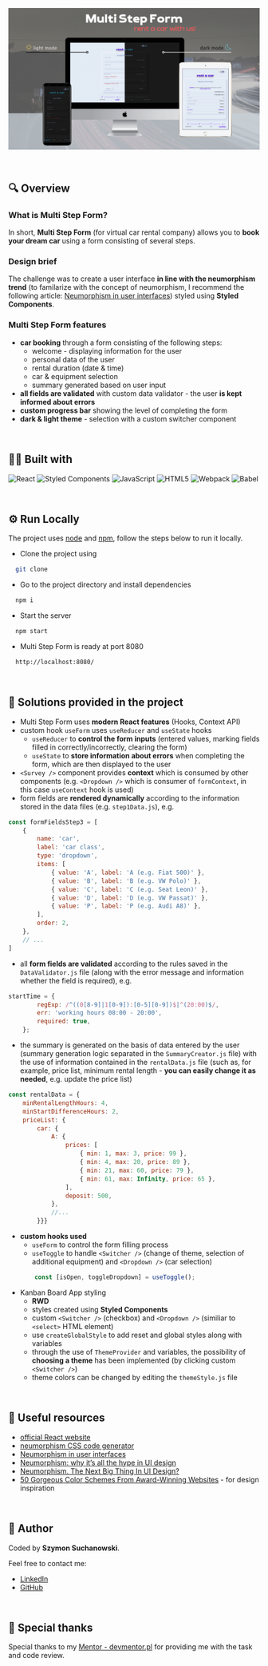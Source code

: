 ![Kanban Board App screenshot](/assets/multi-step-form-mockup.png "Multi Step Form App mockup")

&nbsp;

## 🔍 Overview

### What is Multi Step Form?

In short, **Multi Step Form** (for virtual car rental company) allows you to **book your dream car** using a form consisting of several steps.

### Design brief

The challenge was to create a user interface **in line with the neumorphism trend** (to familarize with the concept of neumorphism, I recommend the following article: [Neumorphism in user interfaces](https://uxdesign.cc/neumorphism-in-user-interfaces-b47cef3bf3a6)) styled using **Styled Components**.

### Multi Step Form features

- **car booking** through a form consisting of the following steps:
    - welcome - displaying information for the user
    - personal data of the user
    - rental duration (date & time)
    - car & equipment selection
    - summary generated based on user input
- **all fields are validated** with custom data validator - the user **is kept informed about errors**
- **custom progress bar** showing the level of completing the form
- **dark & light theme** - selection with a custom switcher component

&nbsp;

## 👨‍💻 Built with

![React](https://img.shields.io/badge/React-20232A?style=for-the-badge&logo=react&logoColor=61DAFB)
![Styled Components](https://img.shields.io/badge/styled--components-DB7093?style=for-the-badge&logo=styled-components&logoColor=white)
![JavaScript](https://img.shields.io/badge/JavaScript-323330?style=for-the-badge&logo=javascript&logoColor=F7DF1E)
![HTML5](https://img.shields.io/badge/HTML5-E34F26?style=for-the-badge&logo=html5&logoColor=white)
![Webpack](https://img.shields.io/badge/Webpack-8DD6F9?style=for-the-badge&logo=Webpack&logoColor=white)
![Babel](https://img.shields.io/badge/Babel-F9DC3E?style=for-the-badge&logo=babel&logoColor=white)

&nbsp;
## ⚙️ Run Locally

The project uses [node](https://nodejs.org/en/) and [npm](https://www.npmjs.com/), follow the steps below to run it locally.

- Clone the project using

```bash
  git clone
```

- Go to the project directory and install dependencies

```bash
  npm i
```

- Start the server

```bash
  npm start
```

- Multi Step Form is ready at port 8080

```bash
  http://localhost:8080/
```
&nbsp;
## 🤔 Solutions provided in the project

- Multi Step Form uses **modern React features** (Hooks, Context API)
- custom hook `useForm` uses `useReducer` and `useState` hooks
    - `useReducer` to **control the form inputs** (entered values, marking fields filled in correctly/incorrectly, clearing the form)
    - `useState` to **store information about errors** when completing the form, which are then displayed to the user
- `<Survey />` component provides **context** which is consumed by other components (e.g. `<Dropdown />` which is consumer of `formContext`, in this case `useContext` hook is used)
- form fields are **rendered dynamically** according to the information stored in the data files (e.g. `step1Data.js`), e.g.

```javascript
const formFieldsStep3 = [
    {
        name: 'car',
        label: 'car class',
        type: 'dropdown',
        items: [
            { value: 'A', label: 'A (e.g. Fiat 500)' },
            { value: 'B', label: 'B (e.g. VW Polo)' },
            { value: 'C', label: 'C (e.g. Seat Leon)' },
            { value: 'D', label: 'D (e.g. VW Passat)' },
            { value: 'P', label: 'P (e.g. Audi A8)' },
        ],
        order: 2,
    },
    // ...
]
```

- all **form fields are validated** according to the rules saved in the `DataValidator.js` file (along with the error message and information whether the field is required), e.g.

```javascript
startTime = {
        regExp: /^((0[8-9]|1[0-9]):[0-5][0-9])$|^(20:00)$/,
        err: 'working hours 08:00 - 20:00',
        required: true,
    };
```

- the summary is generated on the basis of data entered by the user (summary generation logic separated in the `SummaryCreator.js` file) with the use of information contained in the `rentalData.js` file (such as, for example, price list, minimum rental length - **you can easily change it as needed**, e.g. update the price list)

```javascript
const rentalData = {
    minRentalLengthHours: 4,
    minStartDifferenceHours: 2,
    priceList: {
        car: {
            A: {
                prices: [
                    { min: 1, max: 3, price: 99 },
                    { min: 4, max: 20, price: 89 },
                    { min: 21, max: 60, price: 79 },
                    { min: 61, max: Infinity, price: 65 },
                ],
                deposit: 500,
            },
            //...
        }}}
```

- **custom hooks used**
    - `useForm` to control the form filling process
    - `useToggle` to handle `<Switcher />` (change of theme, selection of additional equipment) and `<Dropdown />` (car selection) 
    ```javascript
        const [isOpen, toggleDropdown] = useToggle();
    ```
- Kanban Board App styling
    - **RWD**
    - styles created using **Styled Components**
    - custom `<Switcher />` (checkbox) and `<Dropdown />` (similiar to `<select>` HTML element)
    - use `createGlobalStyle` to add reset and global styles along with variables
    - through the use of `ThemeProvider` and variables, the possibility of **choosing a theme** has been implemented (by clicking custom `<Switcher />`)
    - theme colors can be changed by editing the `themeStyle.js` file

&nbsp;
## 🔗 Useful resources

- [official React website](https://reactjs.org/docs/getting-started.html)
- [neumorphism CSS code generator](https://neumorphism.io/)
- [Neumorphism in user interfaces](https://uxdesign.cc/neumorphism-in-user-interfaces-b47cef3bf3a6)
- [Neumorphism: why it’s all the hype in UI design](https://www.justinmind.com/blog/neumorphism-ui/)
- [Neumorphism. The Next Big Thing In UI Design?](https://opengeekslab.com/blog/neumorphism-the-next-big-thing-ui-design/)
- [50 Gorgeous Color Schemes From Award-Winning Websites](https://visme-co.translate.goog/blog/website-color-schemes/?_x_tr_sl=en&_x_tr_tl=pl&_x_tr_hl=pl&_x_tr_pto=op,sc) - for design inspiration

&nbsp;
## 🥷 Author

Coded by **Szymon Suchanowski**.

Feel free to contact me:
- [LinkedIn](https://github.com/szymonsuchanowski)
- [GitHub](https://github.com/szymonsuchanowski)


&nbsp;
## 🙏 Special thanks

Special thanks to my [Mentor - devmentor.pl](https://devmentor.pl/) for providing me with the task and code review.